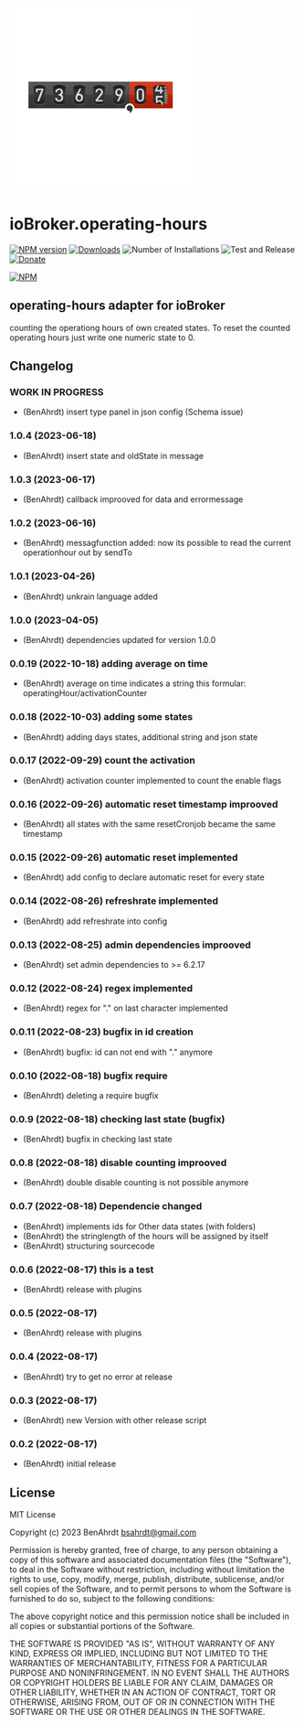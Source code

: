 ![Logo](admin/operating-hours.png)
# ioBroker.operating-hours

[![NPM version](https://img.shields.io/npm/v/iobroker.operating-hours.svg)](https://www.npmjs.com/package/iobroker.operating-hours)
[![Downloads](https://img.shields.io/npm/dm/iobroker.operating-hours.svg)](https://www.npmjs.com/package/iobroker.operating-hours)
![Number of Installations](https://iobroker.live/badges/operating-hours-installed.svg)
![Test and Release](https://github.com/BenAhrdt/ioBroker.operating-hours/workflows/Test%20and%20Release/badge.svg)
[![Donate](https://img.shields.io/badge/paypal-donate%20|%20spenden-blue.svg)](https://paypal.me/besc83)

[![NPM](https://nodei.co/npm/iobroker.operating-hours.png?downloads=true)](https://nodei.co/npm/iobroker.operating-hours/)

## operating-hours adapter for ioBroker

counting the operationg hours of own created states.
To reset the counted operating hours just write one numeric state to 0.

## Changelog
<!--
	Placeholder for the next version (at the beginning of the line):
	### **WORK IN PROGRESS**
-->
### **WORK IN PROGRESS**
* (BenAhrdt) insert type panel in json config (Schema issue)

### 1.0.4 (2023-06-18)
* (BenAhrdt) insert state and oldState in message

### 1.0.3 (2023-06-17)
* (BenAhrdt) callback improoved for data and errormessage

### 1.0.2 (2023-06-16)
* (BenAhrdt) messagfunction added: now its possible to read the current operationhour out by sendTo

### 1.0.1 (2023-04-26)
* (BenAhrdt) unkrain language added

### 1.0.0 (2023-04-05)
* (BenAhrdt) dependencies updated for version 1.0.0

### 0.0.19 (2022-10-18) adding average on time
* (BenAhrdt) average on time indicates a string this formular: operatingHour/activationCounter

### 0.0.18 (2022-10-03) adding some states
* (BenAhrdt) adding days states, additional string and json state

### 0.0.17 (2022-09-29) count the activation
* (BenAhrdt) activation counter implemented to count the enable flags

### 0.0.16 (2022-09-26) automatic reset timestamp improoved
* (BenAhrdt) all states with the same resetCronjob became the same timestamp

### 0.0.15 (2022-09-26) automatic reset implemented
* (BenAhrdt) add config to declare automatic reset for every state

### 0.0.14 (2022-08-26) refreshrate implemented
* (BenAhrdt) add refreshrate into config

### 0.0.13 (2022-08-25) admin dependencies improoved
* (BenAhrdt) set admin dependencies to >= 6.2.17

### 0.0.12 (2022-08-24) regex implemented
* (BenAhrdt) regex for "." on last character implemented

### 0.0.11 (2022-08-23) bugfix in id creation
* (BenAhrdt) bugfix: id can not end with "." anymore

### 0.0.10 (2022-08-18) bugfix require
* (BenAhrdt) deleting a require bugfix

### 0.0.9 (2022-08-18) checking last state (bugfix)
* (BenAhrdt) bugfix in checking last state

### 0.0.8 (2022-08-18) disable counting improoved
* (BenAhrdt) double disable counting is not possible anymore

### 0.0.7 (2022-08-18) Dependencie changed
* (BenAhrdt) implements ids for Other data states (with folders)
* (BenAhrdt) the stringlength of the hours will be assigned by itself
* (BenAhrdt) structuring sourcecode

### 0.0.6 (2022-08-17) this is a test 
* (BenAhrdt) release with plugins

### 0.0.5 (2022-08-17)
* (BenAhrdt) release with plugins

### 0.0.4 (2022-08-17)
* (BenAhrdt) try to get no error at release

### 0.0.3 (2022-08-17)
* (BenAhrdt) new Version with other release script

### 0.0.2 (2022-08-17)
* (BenAhrdt) initial release

## License
MIT License

Copyright (c) 2023 BenAhrdt <bsahrdt@gmail.com>

Permission is hereby granted, free of charge, to any person obtaining a copy
of this software and associated documentation files (the "Software"), to deal
in the Software without restriction, including without limitation the rights
to use, copy, modify, merge, publish, distribute, sublicense, and/or sell
copies of the Software, and to permit persons to whom the Software is
furnished to do so, subject to the following conditions:

The above copyright notice and this permission notice shall be included in all
copies or substantial portions of the Software.

THE SOFTWARE IS PROVIDED "AS IS", WITHOUT WARRANTY OF ANY KIND, EXPRESS OR
IMPLIED, INCLUDING BUT NOT LIMITED TO THE WARRANTIES OF MERCHANTABILITY,
FITNESS FOR A PARTICULAR PURPOSE AND NONINFRINGEMENT. IN NO EVENT SHALL THE
AUTHORS OR COPYRIGHT HOLDERS BE LIABLE FOR ANY CLAIM, DAMAGES OR OTHER
LIABILITY, WHETHER IN AN ACTION OF CONTRACT, TORT OR OTHERWISE, ARISING FROM,
OUT OF OR IN CONNECTION WITH THE SOFTWARE OR THE USE OR OTHER DEALINGS IN THE
SOFTWARE.